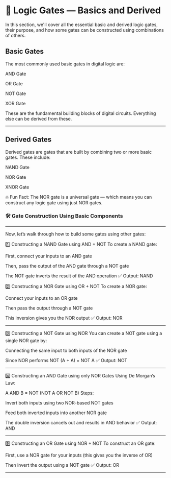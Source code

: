 # 🧠 Logic Gates — Basics and Derived
In this section, we'll cover all the essential basic and derived logic gates, their purpose, and how some gates can be constructed using combinations of others.

## Basic Gates
The most commonly used basic gates in digital logic are:

AND Gate

OR Gate

NOT Gate

XOR Gate

These are the fundamental building blocks of digital circuits. Everything else can be derived from these.

---

## Derived Gates
Derived gates are gates that are built by combining two or more basic gates. These include:

NAND Gate

NOR Gate

XNOR Gate

🔥 Fun Fact: The NOR gate is a universal gate — which means you can construct any logic gate using just NOR gates.

### 🛠 Gate Construction Using Basic Components

---

Now, let’s walk through how to build some gates using other gates:

1️⃣ Constructing a NAND Gate using AND + NOT
To create a NAND gate:

First, connect your inputs to an AND gate

Then, pass the output of the AND gate through a NOT gate

The NOT gate inverts the result of the AND operation
✅ Output: NAND

2️⃣ Constructing a NOR Gate using OR + NOT
To create a NOR gate:

Connect your inputs to an OR gate

Then pass the output through a NOT gate

This inversion gives you the NOR output
✅ Output: NOR

---

3️⃣ Constructing a NOT Gate using NOR
You can create a NOT gate using a single NOR gate by:

Connecting the same input to both inputs of the NOR gate

Since NOR performs NOT (A + A) = NOT A
✅ Output: NOT

---

4️⃣ Constructing an AND Gate using only NOR Gates
Using De Morgan’s Law:

A AND B = NOT (NOT A OR NOT B)
Steps:

Invert both inputs using two NOR-based NOT gates

Feed both inverted inputs into another NOR gate

The double inversion cancels out and results in AND behavior
✅ Output: AND

---

5️⃣ Constructing an OR Gate using NOR + NOT
To construct an OR gate:

First, use a NOR gate for your inputs (this gives you the inverse of OR)

Then invert the output using a NOT gate
✅ Output: OR

---

